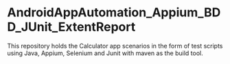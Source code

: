 # AndroidAppAutomation_Appium_BDD_JUnit_ExtentReport
This repository holds the Calculator app scenarios in the form of test scripts using Java, Appium, Selenium and Junit with maven as the build tool.
